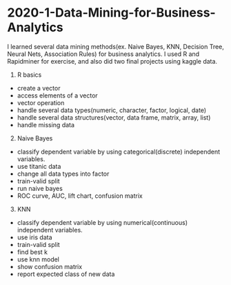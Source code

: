 # 2020-1-Data-Mining-for-Business-Analytics
I learned several data mining methods(ex. Naive Bayes, KNN, Decision Tree, Neural Nets, Association Rules) for business analytics.
I used R and Rapidminer for exercise, and also did two final projects using kaggle data.

1. R basics
- create a vector
- access elements of a vector
- vector operation
- handle several data types(numeric, character, factor, logical, date)
- handle several data structures(vector, data frame, matrix, array, list)
- handle missing data

2. Naive Bayes
- classify dependent variable by using categorical(discrete) independent variables. 
- use titanic data
- change all data types into factor
- train-valid split
- run naive bayes
- ROC curve, AUC, lift chart, confusion matrix

3. KNN
- classify dependent variable by using numerical(continuous) independent variables. 
- use iris data
- train-valid split
- find best k
- use knn model
- show confusion matrix
- report expected class of new data
